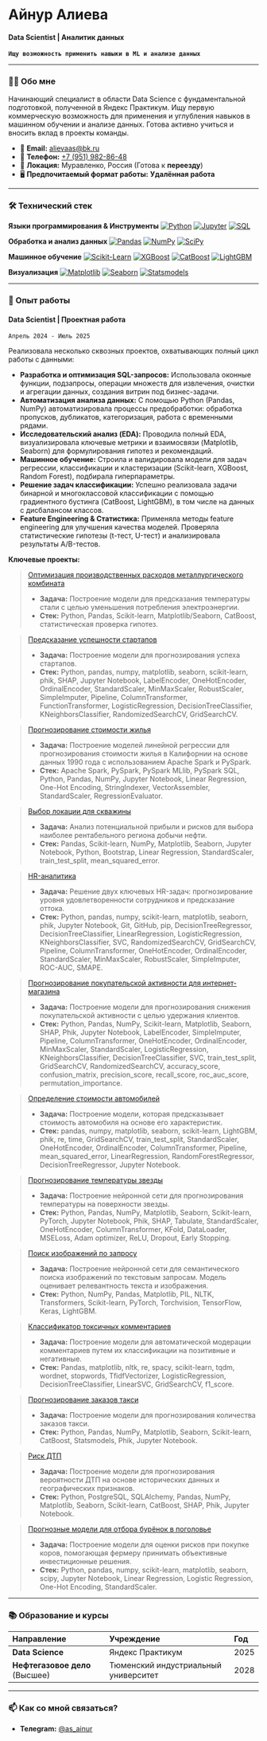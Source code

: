 # Айнур Алиева 
#### Data Scientist | Аналитик данных

**`Ищу возможность применить навыки в ML и анализе данных`**

---

### 👩‍💻 Обо мне

Начинающий специалист в области Data Science с фундаментальной подготовкой, полученной в Яндекс Практикум. Ищу первую коммерческую возможность для применения и углубления навыков в машинном обучении и анализе данных. Готова активно учиться и вносить вклад в проекты команды.

- 📧 **Email:** [alievaas@bk.ru](mailto:alievaas@bk.ru)
- 📱 **Телефон:** [+7 (951) 982-86-48](tel:+79519828648)
- 📍 **Локация:** Муравленко, Россия (Готова к **переезду**)
- 🖥️ **Предпочитаемый формат работы:** **Удалённая работа**

---

### 🛠️ Технический стек

**Языки программирования & Инструменты**
[![Python](https://img.shields.io/badge/Python-3776AB?style=for-the-badge&logo=python&logoColor=white)](https://www.python.org/)
[![Jupyter](https://img.shields.io/badge/Jupyter-F37626?style=for-the-badge&logo=Jupyter&logoColor=white)](https://jupyter.org/)
[![SQL](https://img.shields.io/badge/SQL-4479A1?style=for-the-badge&logo=postgresql&logoColor=white)](https://www.postgresql.org/)

**Обработка и анализ данных**
[![Pandas](https://img.shields.io/badge/Pandas-150458?style=for-the-badge&logo=pandas&logoColor=white)](https://pandas.pydata.org/)
[![NumPy](https://img.shields.io/badge/NumPy-013243?style=for-the-badge&logo=numpy&logoColor=white)](https://numpy.org/)
[![SciPy](https://img.shields.io/badge/SciPy-8CAAE6?style=for-the-badge&logo=scipy&logoColor=white)](https://www.scipy.org/)

**Машинное обучение**
[![Scikit-Learn](https://img.shields.io/badge/Scikit--Learn-F7931E?style=for-the-badge&logo=scikit-learn&logoColor=white)](https://scikit-learn.org/stable/)
[![XGBoost](https://img.shields.io/badge/XGBoost-3776AB?style=for-the-badge&logo=xgboost&logoColor=white)](https://xgboost.ai/)
[![CatBoost](https://img.shields.io/badge/CatBoost-FF6C37?style=for-the-badge)](https://catboost.ai/)
[![LightGBM](https://img.shields.io/badge/LightGBM-6DB33F?style=for-the-badge)](https://lightgbm.readthedocs.io/)

**Визуализация**
[![Matplotlib](https://img.shields.io/badge/Matplotlib-11557C?style=for-the-badge&logo=matplotlib&logoColor=white)](https://matplotlib.org/)
[![Seaborn](https://img.shields.io/badge/Seaborn-4C72B0?style=for-the-badge)](https://seaborn.pydata.org/)
[![Statsmodels](https://img.shields.io/badge/Statsmodels-3CCFB9?style=for-the-badge)](https://www.statsmodels.org/stable/index.html)

---

### 🚀 Опыт работы

#### **Data Scientist** | Проектная работа 
`Апрель 2024 - Июль 2025`

Реализовала несколько сквозных проектов, охватывающих полный цикл работы с данными:

- **Разработка и оптимизация SQL-запросов:** Использовала оконные функции, подзапросы, операции множеств для извлечения, очистки и агрегации данных, создания витрин под бизнес-задачи.
- **Автоматизация анализа данных:** С помощью Python (Pandas, NumPy) автоматизировала процессы предобработки: обработка пропусков, дубликатов, категоризация, работа с временными рядами.
- **Исследовательский анализ (EDA):** Проводила полный EDA, визуализировала ключевые метрики и взаимосвязи (Matplotlib, Seaborn) для формулирования гипотез и рекомендаций.
- **Машинное обучение:** Строила и валидировала модели для задач регрессии, классификации и кластеризации (Scikit-learn, XGBoost, Random Forest), подбирала гиперпараметры.
- **Решение задач классификации:** Успешно реализовала задачи бинарной и многоклассовой классификации с помощью градиентного бустинга (CatBoost, LightGBM), в том числе на данных с дисбалансом классов.
- **Feature Engineering & Статистика:** Применяла методы feature engineering для улучшения качества моделей. Проверяла статистические гипотезы (t-тест, U-тест) и анализировала результаты A/B-тестов.

**Ключевые проекты:**
> [Оптимизация производственных расходов металлургического комбината](https://github.com/leesunah/Practicum_projects/tree/main/metallurgical_plant)
> - **Задача:** Построение модели для предсказания температуры стали с целью уменьшения потребления электроэнергии.
> - **Стек:** Python, Pandas, Scikit-learn, Matplotlib/Seaborn, CatBoost, статистическая проверка гипотез.

> [Предсказание успешности стартапов](https://github.com/leesunah/Practicum_projects/tree/main/predicting_startups)
> - **Задача:** Построение модели для прогнозирования успеха стартапов.
> - **Стек:** Python, pandas, numpy, matplotlib, seaborn, scikit-learn, phik, SHAP, Jupyter Notebook, LabelEncoder, OneHotEncoder, OrdinalEncoder, StandardScaler, MinMaxScaler, RobustScaler, SimpleImputer, Pipeline, ColumnTransformer, FunctionTransformer, LogisticRegression, DecisionTreeClassifier, KNeighborsClassifier, RandomizedSearchCV, GridSearchCV.

> [Прогнозирование стоимости жилья](https://github.com/leesunah/Practicum_projects/tree/main/housing_cost)
> - **Задача:** Построение моделей линейной регрессии для прогнозирования стоимости жилья в Калифорнии на основе данных 1990 года с использованием Apache Spark и PySpark.
> - **Стек:** Apache Spark, PySpark, PySpark MLlib, PySpark SQL, Python, Pandas, NumPy, Jupyter Notebook, Linear Regression, One-Hot Encoding, StringIndexer, VectorAssembler, StandardScaler, RegressionEvaluator.

> [Выбор локации для скважины](https://github.com/leesunah/Practicum_projects/tree/main/well_location)
> - **Задача:** Анализ потенциальной прибыли и рисков для выбора наиболее рентабельного региона добычи нефти.
> - **Стек:** Pandas, Scikit-learn, NumPy, Matplotlib, Seaborn, Jupyter Notebook, Python, Bootstrap, Linear Regression, StandardScaler, train_test_split, mean_squared_error.

> [HR-аналитика](https://github.com/leesunah/Practicum_projects/tree/main/hr_analytics)
> - **Задача:** Решение двух ключевых HR-задач: прогнозирование уровня удовлетворенности сотрудников и предсказание оттока.
> - **Стек:** Python, pandas, numpy, scikit-learn, matplotlib, seaborn, phik, Jupyter Notebook, Git, GitHub, pip, DecisionTreeRegressor, DecisionTreeClassifier, LinearRegression, LogisticRegression, KNeighborsClassifier, SVC, RandomizedSearchCV, GridSearchCV, Pipeline, ColumnTransformer, OneHotEncoder, OrdinalEncoder, StandardScaler, MinMaxScaler, RobustScaler, SimpleImputer, ROC-AUC, SMAPE.

> [Прогнозирование покупательской активности для интернет-магазина](https://github.com/leesunah/Practicum_projects/tree/main/forecasting_customer_activity)
> - **Задача:** Построение модели для прогнозирования снижения покупательской активности с целью удержания клиентов.
> - **Стек:** Python, Pandas, NumPy, Scikit-learn, Matplotlib, Seaborn, SHAP, Phik, Jupyter Notebook, LabelEncoder, SimpleImputer, Pipeline, ColumnTransformer, OneHotEncoder, OrdinalEncoder, MinMaxScaler, StandardScaler, LogisticRegression, KNeighborsClassifier, DecisionTreeClassifier, SVC, train_test_split, GridSearchCV, RandomizedSearchCV, accuracy_score, confusion_matrix, precision_score, recall_score, roc_auc_score, permutation_importance.

> [Определение стоимости автомобилей](https://github.com/leesunah/Practicum_projects/tree/main/cost_of_cars)
> - **Задача:** Построение модели, которая предсказывает стоимость автомобиля на основе его характеристик.
> - **Стек:** pandas, numpy, matplotlib, seaborn, scikit-learn, LightGBM, phik, re, time, GridSearchCV, train_test_split, StandardScaler, OneHotEncoder, OrdinalEncoder, ColumnTransformer, Pipeline, mean_squared_error, LinearRegression, RandomForestRegressor, DecisionTreeRegressor, Jupyter Notebook.

> [Прогнозирование температуры звезды](https://github.com/leesunah/Practicum_projects/tree/main/star_temperature)
> - **Задача:** Построение нейронной сети для прогнозирования температуры на поверхности звезды.
> - **Стек:** Python, Pandas, NumPy, Matplotlib, Seaborn, Scikit-learn, PyTorch, Jupyter Notebook, Phik, SHAP, Tabulate, StandardScaler, OneHotEncoder, ColumnTransformer, KFold, DataLoader, MSELoss, Adam optimizer, ReLU, Dropout, Early Stopping.

> [Поиск изображений по запросу](https://github.com/leesunah/Practicum_projects/tree/main/search%20images%20by%20request)
> - **Задача:** Построение нейронной сети для семантического поиска изображений по текстовым запросам. Модель оценивает релевантность текста и изображения.
> - **Стек:** Python, NumPy, Pandas, Matplotlib, PIL, NLTK, Transformers, Scikit-learn, PyTorch, Torchvision, TensorFlow, Keras, LightGBM.

> [Классификатор токсичных комментариев](https://github.com/leesunah/Practicum_projects/tree/main/comment%20classifier)
> - **Задача:** Построение модели для автоматической модерации комментариев путем их классификации на позитивные и негативные.
> - **Стек:** Pandas, matplotlib, nltk, re, spacy, scikit-learn, tqdm, wordnet, stopwords, TfidfVectorizer, LogisticRegression, DecisionTreeClassifier, LinearSVC, GridSearchCV, f1_score.

> [Прогнозирование заказов такси](https://github.com/leesunah/Practicum_projects/tree/main/taxi%20order%20forecasting)
> - **Задача:** Построение модели для прогнозирования количества заказов такси.
> - **Стек:** Python, Pandas, NumPy, Matplotlib, Seaborn, Scikit-learn, CatBoost, Statsmodels, Phik, Jupyter Notebook.

> [Риск ДТП](https://github.com/leesunah/Practicum_projects/tree/main/risk%20of%20accident)
> - **Задача:** Построение модели для прогнозирования вероятности ДТП на основе исторических данных и географических признаков.
> - **Стек:** Python, PostgreSQL, SQLAlchemy, Pandas, NumPy, Matplotlib, Seaborn, Scikit-learn, CatBoost, SHAP, Phik, Jupyter Notebook.

> [Прогнозные модели для отбора бурёнок в поголовье](https://github.com/leesunah/Practicum_projects/tree/main/selection_of_cows)
> - **Задача:** Построение модели для оценки рисков при покупке коров, помогающая фермеру принимать объективные инвестиционные решения.
> - **Стек:** Python, pandas, numpy, scikit-learn, matplotlib, seaborn, scipy, Jupyter Notebook, Linear Regression, Logistic Regression, One-Hot Encoding, StandardScaler.
---

### 📚 Образование и курсы

| Направление | Учреждение | Год |
| :--- | :--- | :--- |
| **Data Science** | Яндекс Практикум | 2025 |
| **Нефтегазовое дело** (Высшее) | Тюменский индустриальный университет | 2028 |

---
### 📫 Как со мной связаться?
- **Телеgram:** [@as_ainur](https://t.me/as_ainur)

